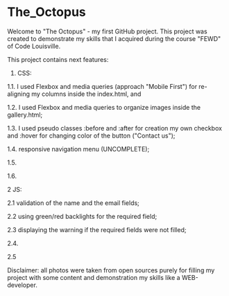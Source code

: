# The_Octopus
Welcome to "The Octopus" - my first GitHub project.
This project was created to demonstrate my skills that I acquired during the course "FEWD" of Code Louisville.

This project contains next features:

1. CSS:

1.1.  I used Flexbox and media queries (approach "Mobile First") for re-aligning my columns inside the index.html, and

1.2. I used Flexbox and media queries to organize images inside the gallery.html;

1.3. I used pseudo classes :before and :after for creation my own checkbox and :hover for changing color of the button ("Contact us");

1.4. responsive navigation menu (UNCOMPLETE);

1.5.

1.6.


2  JS:

2.1 validation of the name and the email fields;

2.2 using green/red backlights for the required field;

2.3 displaying the warning if the required fields were not filled;

2.4. 

2.5 


Disclaimer: all photos were taken from open sources purely for filling my project with some content and demonstration my skills like a WEB-developer.